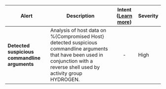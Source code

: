 |Alert|Description|Intent ([Learn more](#intentions))|Severity|
|----|----|:----:|--|
|**Detected suspicious commandline arguments**|Analysis of host data on %{Compromised Host} detected suspicious commandline arguments that have been used in conjunction with a reverse shell used by activity group HYDROGEN.|-|High|
